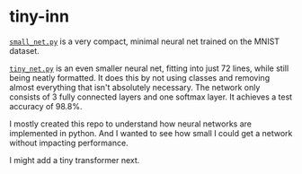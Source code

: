 # tiny-inn
[`small_net.py`](small_net.py) is a very compact, minimal neural net trained on the MNIST dataset.

[`tiny_net.py`](tiny_net.py) is an even smaller neural net, fitting into just 72 lines, while still being neatly formatted. It does this by not using classes and removing almost everything that isn't absolutely necessary. The network only consists of 3 fully connected layers and one softmax layer. It achieves a test accuracy of 98.8%.

I mostly created this repo to understand how neural networks are implemented in python. And I wanted to see how small I could get a network without impacting performance.

I might add a tiny transformer next.
